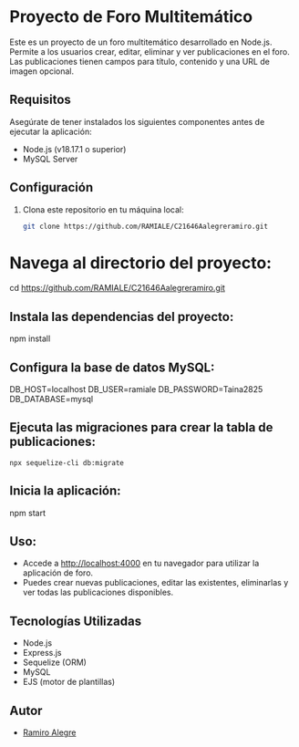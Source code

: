 # Proyecto de Foro Multitemático

Este es un proyecto de un foro multitemático desarrollado en Node.js. Permite a los usuarios crear, editar, eliminar y ver publicaciones en el foro. Las publicaciones tienen campos para título, contenido y una URL de imagen opcional.

## Requisitos

Asegúrate de tener instalados los siguientes componentes antes de ejecutar la aplicación:

- Node.js (v18.17.1 o superior)
- MySQL Server

## Configuración

1. Clona este repositorio en tu máquina local:

   ```bash
   git clone https://github.com/RAMIALE/C21646Aalegreramiro.git

# Navega al directorio del proyecto:
   
   cd https://github.com/RAMIALE/C21646Aalegreramiro.git


## Instala las dependencias del proyecto:
   npm install

## Configura la base de datos MySQL:
   
 DB_HOST=localhost
 DB_USER=ramiale
 DB_PASSWORD=Taina2825
 DB_DATABASE=mysql

## Ejecuta las migraciones para crear la tabla de publicaciones:

    npx sequelize-cli db:migrate

## Inicia la aplicación:
   
   npm start
## Uso:



- Accede a [http://localhost:4000](http://localhost:4000) en tu navegador para utilizar la aplicación de foro.
- Puedes crear nuevas publicaciones, editar las existentes, eliminarlas y ver todas las publicaciones disponibles.

## Tecnologías Utilizadas

- Node.js
- Express.js
- Sequelize (ORM)
- MySQL
- EJS (motor de plantillas)

## Autor

- [Ramiro Alegre](https://github.com/RAMIALE)
